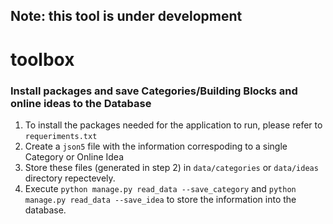 ## Note: this tool is under development

# toolbox

### Install packages and save Categories/Building Blocks and online ideas to the Database
1. To install the packages needed for the application to run, please refer to `requeriments.txt`
2. Create a `json5` file with the information correspoding to a single Category or Online Idea
3. Store these files (generated in step 2) in `data/categories` or `data/ideas` directory repectevely.
4. Execute `python manage.py read_data --save_category` and `python manage.py read_data --save_idea` to store the information into the database.



